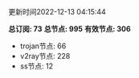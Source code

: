 更新时间2022-12-13 04:15:44

**总订阅: 73**
**总节点: 995**
**有效节点: 306**
- trojan节点: 66
- v2ray节点: 228
- ss节点: 12
